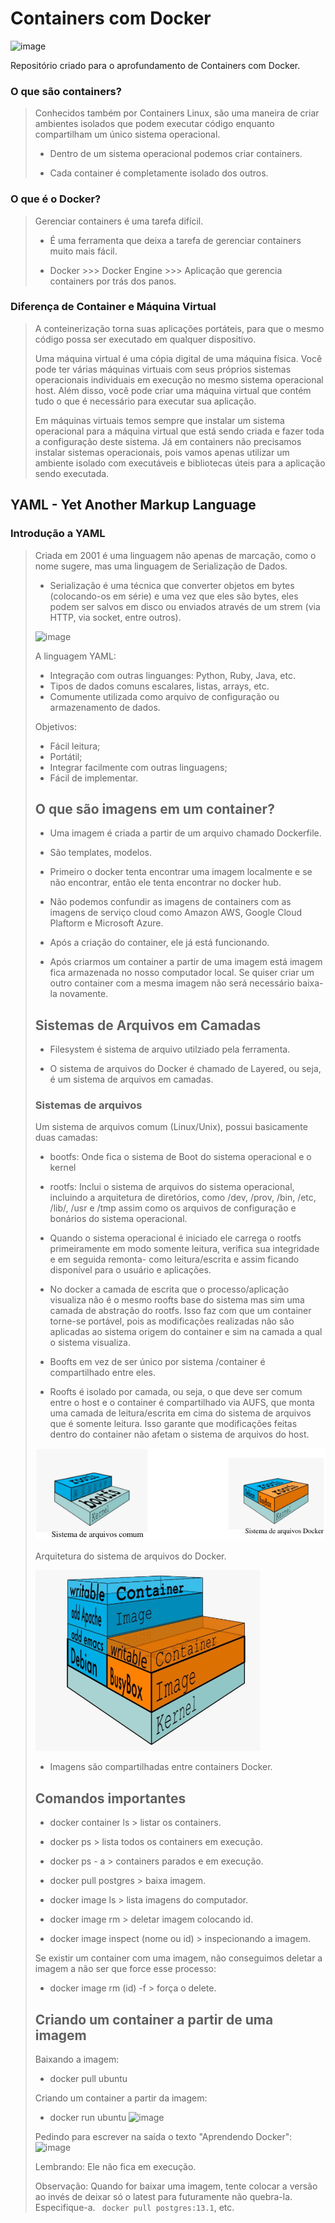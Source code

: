 # Containers com Docker  

<img width="350" alt="image" src="https://github.com/fariasangelica/docker/assets/98922466/22c08068-fe59-44e0-b747-9b9c8c7e861d">

Repositório criado para o aprofundamento de Containers com Docker.

### O que são containers?
> Conhecidos também por Containers Linux, são uma maneira de criar ambientes isolados que podem executar código enquanto compartilham um único sistema operacional.
> 
> - Dentro de um sistema operacional podemos criar containers.
>   
> - Cada container é completamente isolado dos outros.

### O que é o Docker?
> Gerenciar containers é uma tarefa difícil.
> - É uma ferramenta que deixa a tarefa de gerenciar containers muito mais fácil.
>   
> - Docker >>> Docker Engine >>> Aplicação que gerencia containers por trás dos panos.

### Diferença de Container e Máquina Virtual
> A conteinerização torna suas aplicações portáteis, para que o mesmo código possa ser executado em qualquer dispositivo.
> 
> Uma máquina virtual é uma cópia digital de uma máquina física. Você pode ter várias máquinas virtuais com seus próprios sistemas operacionais individuais em execução no mesmo sistema operacional host. Além disso, você pode criar uma máquina virtual que contém tudo o que é necessário para executar sua aplicação.
>
> Em máquinas virtuais temos sempre que instalar um sistema operacional para a máquina virtual que está sendo criada e fazer toda a configuração deste sistema. Já em containers não precisamos instalar sistemas operacionais, pois vamos apenas utilizar um ambiente isolado com executáveis e bibliotecas úteis para a aplicação sendo executada.

## YAML - Yet Another Markup Language
### Introdução a YAML
> Criada em 2001 é uma linguagem não apenas de marcação, como o nome sugere, mas uma linguagem de Serialização de Dados.
> 
> - Serialização é uma técnica que converter objetos em bytes (colocando-os em série) e uma vez que eles são bytes, eles podem ser salvos em disco ou enviados através de um strem (via HTTP, via socket, entre outros).
>   
> ![image](https://github.com/fariasangelica/docker/assets/98922466/eefc82bf-7910-4937-9f22-94256a1998aa)
>
> A linguagem YAML:
> - Integração com outras linguanges: Python, Ruby, Java, etc.
> - Tipos de dados comuns escalares, listas, arrays, etc.
> - Comumente utilizada como arquivo de configuração ou armazenamento de dados.
>
> Objetivos:
> - Fácil leitura;
> - Portátil;
> - Integrar facilmente com outras linguagens;
> - Fácil de implementar.
>
> ## O que são imagens em um container?
> - Uma imagem é criada a partir de um arquivo chamado Dockerfile.
>
> - São templates, modelos.
>
> - Primeiro o docker tenta encontrar uma imagem localmente e se não encontrar, então ele tenta encontrar no docker hub.
>
> - Não podemos confundir as imagens de containers com as imagens de serviço cloud como Amazon AWS, Google Cloud Plaftorm e Microsoft Azure.
>
> - Após a criação do container, ele já está funcionando.
>
> - Após criarmos um container a partir de uma imagem está imagem fica armazenada no nosso computador local. Se quiser criar um outro container com a mesma imagem não será necessário baixa-la novamente.
>
> ## Sistemas de Arquivos em Camadas
> - Filesystem é sistema de arquivo utilziado pela ferramenta.
>
> - O sistema de arquivos do Docker é chamado de Layered, ou seja, é um sistema de arquivos em camadas.
>
> ### Sistemas de arquivos
>
> Um sistema de arquivos comum (Linux/Unix), possui basicamente duas camadas:
> - bootfs: Onde fica o sistema de Boot do sistema operacional e o kernel
>
> - rootfs: Inclui o sistema de arquivos do sistema operacional, incluindo a arquitetura de diretórios, como /dev, /prov, /bin, /etc, /lib/, /usr e /tmp assim como os arquivos de configuração e bonários do sistema operacional.
>
> - Quando o sistema operacional é iniciado ele carrega o rootfs primeiramente em modo somente leitura, verifica sua integridade e em seguida remonta- como leitura/escrita e assim ficando disponível para o usuário e aplicações.
>
> - No docker a camada de escrita que o processo/aplicação visualiza não é o mesmo roofts base do sistema mas sim uma camada de abstração do rootfs. Isso faz com que um container torne-se portável, pois as modificações realizadas não são aplicadas ao sistema origem do container e sim na camada a qual o sistema visualiza.
>
> - Boofts em vez de ser único por sistema /container é compartilhado entre eles.
>
> - Roofts é isolado por camada, ou seja, o que deve ser comum entre o host e o container é compartilhado via AUFS, que monta uma camada de leitura/escrita em cima do sistema de arquivos que é somente leitura. Isso garante que modificações feitas dentro do container não afetam o sistema de arquivos do host.
>
> ![alt text](image.png)
>
> Arquitetura do sistema de arquivos do Docker.
> 
> ![alt text](image-1.png)
>
> - Imagens são compartilhadas entre containers Docker.
>
> ## Comandos importantes
> - docker container ls > listar os containers.
>
> - docker ps > lista todos os containers em execução.
>
> - docker ps - a > containers parados e em execução.
>
> - docker pull postgres > baixa imagem.
>
> - docker image ls > lista imagens do computador.
>
> - docker image rm > deletar imagem colocando id.
>
> - docker image inspect (nome ou id) > inspecionando a imagem.
>
> Se existir um container com uma imagem, não conseguimos deletar a imagem a não ser que force esse processo:
> - docker image rm (id) -f > força o delete.
>
> ## Criando um container a partir de uma imagem
> Baixando a imagem:
> - docker pull ubuntu
> 
> Criando um container a partir da imagem:
> - docker run ubuntu
>   ![image](https://github.com/fariasangelica/docker/assets/98922466/3a7b4971-5dc1-4455-a8c9-af9f0613c1ff)
>
> Pedindo para escrever na saída o texto "Aprendendo Docker":
> ![image](https://github.com/fariasangelica/docker/assets/98922466/20b6556d-ec92-45b1-af36-7417270993f8)
>
> Lembrando: Ele não fica em execução.
>
> Observação: Quando for baixar uma imagem, tente colocar a versão ao invés de deixar só o latest para futuramente não quebra-la. Especifique-a. ``` docker pull postgres:13.1```, etc.



